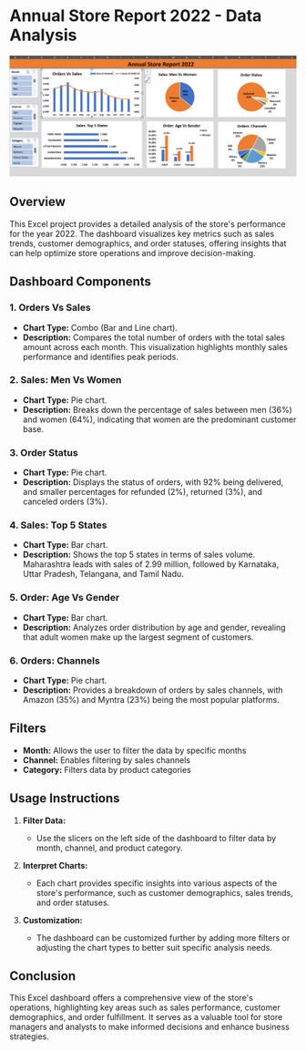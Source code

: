 # Annual Store Report 2022 - Data Analysis
![ Dashboard](image.png)


## Overview
This Excel project provides a detailed analysis of the store's performance for the year 2022. The dashboard visualizes key metrics such as sales trends, customer demographics, and order statuses, offering insights that can help optimize store operations and improve decision-making.

## Dashboard Components

### 1. Orders Vs Sales
   - **Chart Type:** Combo (Bar and Line chart).
   - **Description:** Compares the total number of orders with the total sales amount across each month. This visualization highlights monthly sales performance and identifies peak periods.

### 2. Sales: Men Vs Women
   - **Chart Type:** Pie chart.
   - **Description:** Breaks down the percentage of sales between men (36%) and women (64%), indicating that women are the predominant customer base.

### 3. Order Status
   - **Chart Type:** Pie chart.
   - **Description:** Displays the status of orders, with 92% being delivered, and smaller percentages for refunded (2%), returned (3%), and canceled orders (3%).

### 4. Sales: Top 5 States
   - **Chart Type:** Bar chart.
   - **Description:** Shows the top 5 states in terms of sales volume. Maharashtra leads with sales of 2.99 million, followed by Karnataka, Uttar Pradesh, Telangana, and Tamil Nadu.

### 5. Order: Age Vs Gender
   - **Chart Type:** Bar chart.
   - **Description:** Analyzes order distribution by age and gender, revealing that adult women make up the largest segment of customers.

### 6. Orders: Channels
   - **Chart Type:** Pie chart.
   - **Description:** Provides a breakdown of orders by sales channels, with Amazon (35%) and Myntra (23%) being the most popular platforms.

## Filters
   - **Month:** Allows the user to filter the data by specific months 
   - **Channel:** Enables filtering by sales channels 
   - **Category:** Filters data by product categories

## Usage Instructions

1. **Filter Data:**
   - Use the slicers on the left side of the dashboard to filter data by month, channel, and product category.

2. **Interpret Charts:**
   - Each chart provides specific insights into various aspects of the store's performance, such as customer demographics, sales trends, and order statuses.

3. **Customization:**
   - The dashboard can be customized further by adding more filters or adjusting the chart types to better suit specific analysis needs.

## Conclusion
This Excel dashboard offers a comprehensive view of the store's operations, highlighting key areas such as sales performance, customer demographics, and order fulfillment. It serves as a valuable tool for store managers and analysts to make informed decisions and enhance business strategies.

